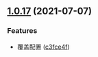 ## [1.0.17](https://github.com/hreochen/apload/compare/v1.0.16...v1.0.17) (2021-07-07)


### Features

* 覆盖配置 ([c3fce4f](https://github.com/hreochen/apload/commit/c3fce4f0e064607030e06536b066845908bdec75))



